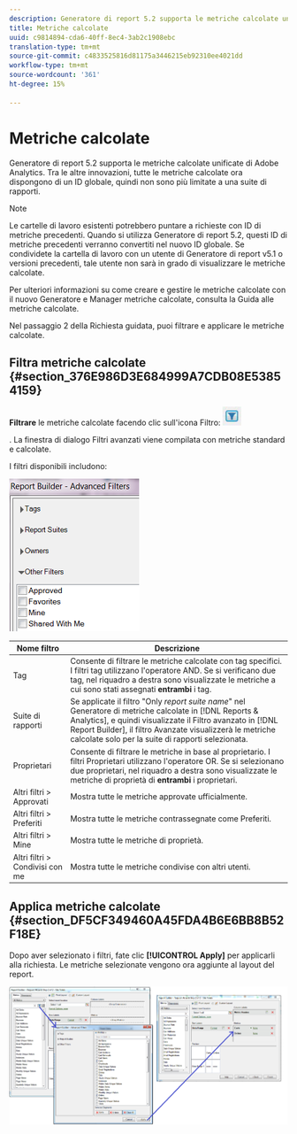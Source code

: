 ```yaml
---
description: Generatore di report 5.2 supporta le metriche calcolate unificate di Adobe  Analytics. Tra le altre innovazioni, tutte le metriche calcolate ora dispongono di un ID globale, quindi non sono più limitate a una suite di rapporti.
title: Metriche calcolate
uuid: c9814894-cda6-40ff-8ec4-3ab2c1908ebc
translation-type: tm+mt
source-git-commit: c4833525816d81175a3446215eb92310ee4021dd
workflow-type: tm+mt
source-wordcount: '361'
ht-degree: 15%

---
```



# Metriche calcolate

Generatore di report 5.2 supporta le metriche calcolate unificate di Adobe  Analytics. Tra le altre innovazioni, tutte le metriche calcolate ora dispongono di un ID globale, quindi non sono più limitate a una suite di rapporti.

>[!NOTE]
>
>Le cartelle di lavoro esistenti potrebbero puntare a richieste con ID di metriche precedenti. Quando si utilizza Generatore di report 5.2, questi ID di metriche precedenti verranno convertiti nel nuovo ID globale. Se condividete la cartella di lavoro con un utente di Generatore di report v5.1 o versioni precedenti, tale utente non sarà in grado di visualizzare le metriche calcolate.

Per ulteriori informazioni su come creare e gestire le metriche calcolate con il nuovo Generatore e Manager metriche calcolate, consulta la Guida alle metriche [](https://docs.adobe.com/content/help/it-IT/analytics/components/calculated-metrics/cm-overview.html) calcolate.

Nel passaggio 2 della Richiesta guidata, puoi filtrare e applicare le metriche calcolate.

## Filtra metriche calcolate {#section_376E986D3E684999A7CDB08E53854159}

**Filtrare** le metriche calcolate facendo clic sull&#39;icona Filtro:  ![](assets/segment_filter.png)

. La finestra di dialogo Filtri avanzati viene compilata con metriche standard e calcolate.

I filtri disponibili includono:

![](assets/advanced_filters.png)

| Nome filtro | Descrizione |
|---|---|
| Tag | Consente di filtrare le metriche calcolate con tag specifici. I filtri tag utilizzano l&#39;operatore AND. Se si verificano due tag, nel riquadro a destra sono visualizzate le metriche a cui sono stati assegnati **entrambi** i tag. |
| Suite di rapporti | Se applicate il filtro &quot;Only *report suite name*&quot; nel Generatore di metriche calcolate in [!DNL Reports & Analytics], e quindi visualizzate il Filtro avanzato in [!DNL Report Builder], il filtro Avanzate visualizzerà le metriche calcolate solo per la suite di rapporti selezionata. |
| Proprietari | Consente di filtrare le metriche in base al proprietario. I filtri Proprietari utilizzano l&#39;operatore OR. Se si selezionano due proprietari, nel riquadro a destra sono visualizzate le metriche di proprietà di **entrambi** i proprietari. |
| Altri filtri > Approvati | Mostra tutte le metriche approvate ufficialmente. |
| Altri filtri > Preferiti | Mostra tutte le metriche contrassegnate come Preferiti. |
| Altri filtri > Mine | Mostra tutte le metriche di proprietà. |
| Altri filtri > Condivisi con me | Mostra tutte le metriche condivise con altri utenti. |

## Applica metriche calcolate {#section_DF5CF349460A45FDA4B6E6BB8B52F18E}

Dopo aver selezionato i filtri, fate clic **[!UICONTROL Apply]** per applicarli alla richiesta. Le metriche selezionate vengono ora aggiunte al layout del report.

![](assets/filtering_for_metric.png)

